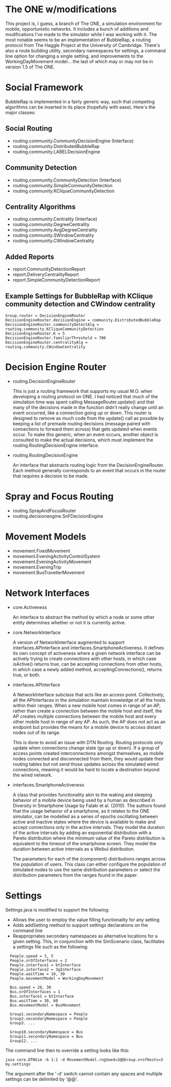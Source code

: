 The ONE w/modifications
=======================

This project is, I guess, a branch of The ONE, a simulation environment for mobile, opportunistic networks. It includes a bunch of additions and modifications I've made to the simulator while I was working with it. The most notable seems to be an implementation of BubbleRap, a routing protocol from The Haggle Project at the University of Cambridge. There's also a route building utility, secondary namespaces for settings, a command line option for changing a single setting, and improvements to the WorkingDayMovement model... the last of which may or may not be in version 1.5 of The ONE.

Social Framework
================
BubbleRap is implemented in a fairly generic way, such that competing algorithms can be inserted in its place (hopefully with ease). Here's the major classes:

Social Routing
--------------
* routing.community.CommunityDecisionEngine (Interface)
* routing.community.DistributedBubbleRap
* routing.community.LABELDecisionEngine

Community Detection
-------------------
* routing.community.CommunityDetection (Interface)
* routing.community.SimpleCommunityDetection
* routing.community.KCliqueCommunityDetection

Centrality Algorithms
---------------------
* routing.community.Centrality (Interface)
* routing.community.DegreeCentrality
* routing.community.AvgDegreeCentrality
* routing.community.SWindowCentrality
* routing.community.CWindowCentrality

Added Reports
-------------
* report.CommunityDetectionReport
* report.DeliveryCentralityReport
* report.SimpleCommunityDetectionReport

Example Settings for BubbleRap with KClique community detection and CWindow centrality
--------------------------------------------------------------------------------------
```
Group.router = DecisionEngineRouter
DecisionEngineRouter.decisionEngine = community.DistributedBubbleRap
DecisionEngineRouter.communityDetectAlg = routing.community.KCliqueCommunityDetection
DecisionEngineRouter.K = 5
DecisionEngineRouter.familiarThreshold = 700
DecisionEngineRouter.centralityAlg = routing.community.CWindowCentrality
```

Decision Engine Router
======================
* routing.DecisionEngineRouter
  
  This is just a routing framework that supports my usual M.O. when developing a routing protocol on ONE.
  I had noticed that much of the simulation time was spent calling MessageRouter.update() and that many of 
  the decisions made in the function didn't really change until an event occurred, like a connection going 
  up or down. This router is designed to remove as much code from the update() call as possible by keeping 
  a list of premade routing decisions (message paired with connections to forward them across) that gets 
  updated when events occur. To make this generic, when an event occurs, another object is consulted to 
  make the actual decisions, which must implement the routing.RoutingDecisionEngine interface.

* routing.RoutingDecisionEngine
  
  An interface that abstracts routing logic from the DecisionEngineRouter. Each method generally corresponds to
  an event that occurs in the router that requires a decision to be made.

Spray and Focus Routing
=======================
* routing.SprayAndFocusRouter
* routing.decisionengine.SnFDecisionEngine

Movement Models
===============
* movement.FixedMovement
* movement.EveningActivityControlSystem
* movement.EveningActivityMovement
* movement.EveningTrip
* movement.BusTravellerMovement

Network Interfaces
==================
* core.Activeness

  An interface to abstract the method by which a node or some other entity determines whether or not it is currently active.

* core.NetworkInterface
  
  A version of NetworkInterface augmented to support interfaces.APInterface and interfaces.SmartphoneActiveness. It 
  defines its own concept of activeness where a given network interface can be actively trying to create connections
  with other hosts, in which case isActive() returns true, can be accepting connections from other hosts, in which
  case a newly added method, acceptingConnections(), returns true, or both.

* interfaces.APInterface
  
  A NetworkInterface subclass that acts like an access point. Collectively, all the APInterfaces in the simulation 
  maintain knowledge of all the hosts within their ranges. When a new mobile host comes in range of an AP, rather 
  than create a connection between the mobile host and itself, the AP creates multiple connections between the mobile 
  host and every other mobile host in range of any AP. As such, the AP does not act as an endpoint but provides the 
  means for a mobile device to access distant nodes out of its range.

  This is done to avoid an issue with DTN Routing. Routing protocols only update when connections change state 
  (go up or down). If a group of access points created interconnections amongst themselves, as mobile nodes connected 
  and disconnected from them, they would update their routing tables but not send those updates across the simulated 
  wired connections, meaning it would be hard to locate a destination beyond the wired network.

* interfaces.SmartphoneActiveness

  A class that provides functionality akin to the waking and sleeping behavior of a mobile device being used by a 
  human as described in Diversity in Smartphone Usage by Falaki et al. (2010). The authors found that the usage 
  behavior of a smartphone, as it relates to the ONE simulator, can be modelled as a series of epochs oscillating 
  between active and inactive states where the device is available to make and accept connections only in the 
  active intervals. They model the duration of the active intervals by adding an exponential distribution with a 
  Pareto distribution where the minimum value of the Pareto distribution is equivalent to the timeout of the 
  smartphone screen. They model the duration between active intervals as a Weibul distribution.

  The parameters for each of the (component) distributions ranges across the population of users. This class can 
  either configure the population of simulated nodes to use the same distribution parameters or select the 
  distribution parameters from the ranges found in the paper.

Settings
========

Settings.java is modified to support the following:

*  Allows the user to employ the value filling functionality for any setting
*  Adds addSetting method to support settings declarations on the command line
*  Reappropriates secondary namespaces as alternative locations for a given setting. This, in conjunction with the SimScenario
   class, facilitates a settings file such as the following:

```
  People.speed = 3, 5
  People.nrOfInterfaces = 2
  People.interface1 = btInterface
  People.interface2 = 3gInterface
  People.waitTime = 10, 30
  People.movementModel = WorkingDayMovement
     
  Bus.speed = 20, 30
  Bus.nrOfInterfaces = 1
  Bus.interface1 = btInterface
  Bus.waitTime = 30, 60
  Bus.movementModel = BusMovement
  
  Group1.secondaryNamespace = People
  Group2.secondaryNamespace = People
  Group3. ...
  
  Group10.secondaryNamespace = Bus
  Group11.secondaryNamespace = Bus
  Group12. ...
```

The command line then to override a setting looks like this:

```
java core.DTNSim -b 1:1 -d MovementModel.rngSeed=2@@Group.nrofHosts=3 my.settings
```
The argument after the '-d' switch cannot contain any spaces and multiple settings can be delimited by '@@'.

